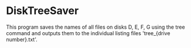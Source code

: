 # DiskTreeSaver
This program saves the names of all files on disks D, E, F, G using the tree command and outputs them to the individual listing files  'tree_{drive number}.txt'.
